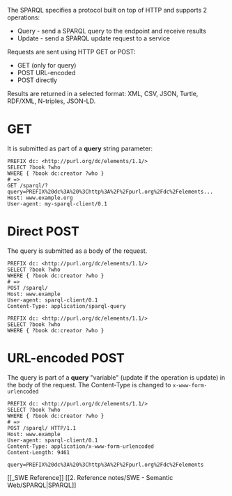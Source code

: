 The SPARQL specifies a protocol built on top of HTTP and supports 2 operations:
- Query - send a SPARQL query to the endpoint and receive results
- Update - send a SPARQL update request to a service


Requests are sent using HTTP GET or POST:
- GET (only for query)
- POST URL-encoded
- POST directly

Results are returned in a selected format: XML, CSV, JSON, Turtle, RDF/XML, N-triples, JSON-LD.

# GET
It is submitted as part of a **query** string parameter:

```sparql
PREFIX dc: <http://purl.org/dc/elements/1.1/>
SELECT ?book ?who
WHERE { ?book dc:creator ?who }
# =>
GET /sparql/?query=PREFIX%20dc%3A%20%3Chttp%3A%2F%2Fpurl.org%2Fdc%2Felements...
Host: www.example.org
User-agent: my-sparql-client/0.1
```

# Direct POST
The query is submitted as a body of the request.

```sparql
PREFIX dc: <http://purl.org/dc/elements/1.1/>
SELECT ?book ?who
WHERE { ?book dc:creator ?who }
# =>
POST /sparql/
Host: www.example
User-agent: sparql-client/0.1
Content-Type: application/sparql-query

PREFIX dc: <http://purl.org/dc/elements/1.1/>
SELECT ?book ?who
WHERE { ?book dc:creator ?who }
```

# URL-encoded POST
The query is part of a **query** "variable" (update if the operation is update) in the body of the request. The Content-Type is changed to `x-www-form-urlencoded`

```sparql
PREFIX dc: <http://purl.org/dc/elements/1.1/>
SELECT ?book ?who
WHERE { ?book dc:creator ?who }
# =>
POST /sparql/ HTTP/1.1
Host: www.example
User-agent: sparql-client/0.1
Content-Type: application/x-www-form-urlencoded
Content-Length: 9461

query=PREFIX%20dc%3A%20%3Chttp%3A%2F%2Fpurl.org%2Fdc%2Felements
```


[[_SWE Reference]]
[[2. Reference notes/SWE - Semantic Web/SPARQL|SPARQL]]